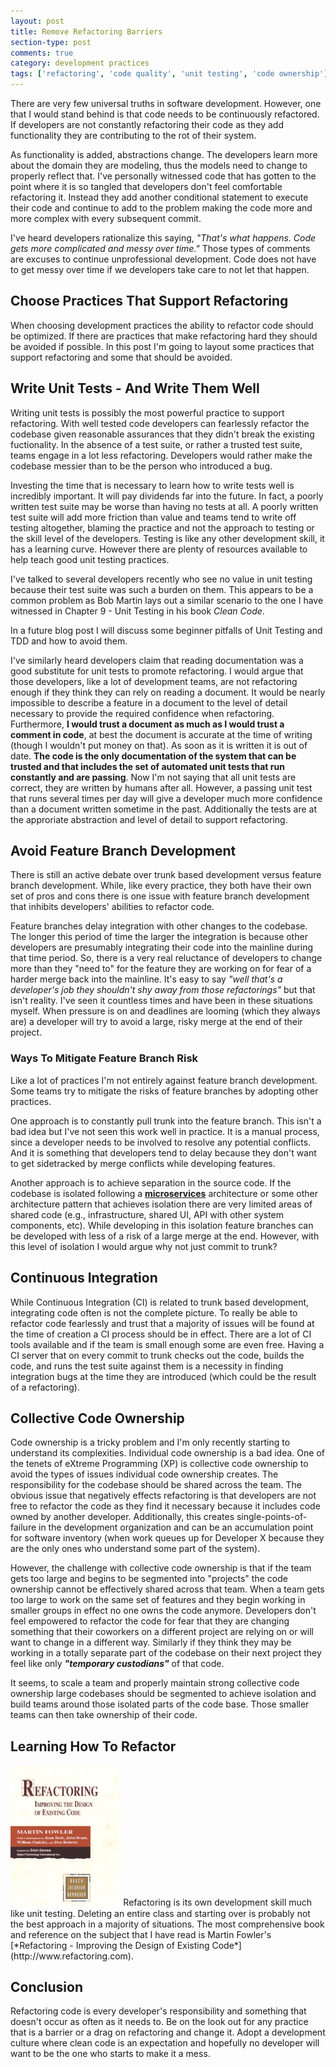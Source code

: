 ```yaml
---
layout: post
title: Remove Refactoring Barriers
section-type: post
comments: true
category: development practices
tags: ['refactoring', 'code quality', 'unit testing', 'code ownership']
---
```

There are very few universal truths in software development. However, one that I would stand behind is that code needs to be continuously refactored. If developers are not constantly refactoring their code as they add functionality they are contributing to the rot of their system. 

As functionality is added, abstractions change. The developers learn more about the domain they are modeling, thus the models need to change to properly reflect that. I've personally witnessed code that has gotten to the point where it is so tangled that developers don't feel comfortable refactoring it. Instead they add another conditional statement to execute their code and continue to add to the problem making the code more and more complex with every subsequent commit. 
<!--more-->

I've heard developers rationalize this saying, _"That's what happens. Code gets more complicated and messy over time."_ Those types of comments are excuses to continue unprofessional development. Code does not have to get messy over time if we developers take care to not let that happen.

## Choose Practices That Support Refactoring
When choosing development practices the ability to refactor code should be optimized. If there are practices that make refactoring hard they should be avoided if possible. In this post I'm going to layout some practices that support refactoring and some that should be avoided.

## Write Unit Tests - And Write Them Well
Writing unit tests is possibly the most powerful practice to support refactoring. With well tested code developers can fearlessly refactor the codebase given reasonable assurances that they didn't break the existing fuctionality. In the absence of a test suite, or rather a trusted test suite, teams engage in a lot less refactoring. Developers would rather make the codebase messier than to be the person who introduced a bug.

Investing the time that is necessary to learn how to write tests well is incredibly important. It will pay dividends far into the future. In fact, a poorly written test suite may be worse than having no tests at all. A poorly written test suite will add more friction than value and teams tend to write off testing altogether, blaming the practice and not the approach to testing or the skill level of the developers. Testing is like any other development skill, it has a learning curve.  However there are plenty of resources available to help teach good unit testing practices.
  
I've talked to several developers recently who see no value in unit testing because their test suite was such a burden on them. This appears to be a common problem as Bob Martin lays out a similar scenario to the one I have witnessed in Chapter 9 - Unit Testing in his book _Clean Code_. 

In a future  blog post I will discuss some beginner pitfalls of Unit Testing and TDD and how to avoid them. 

I've similarly heard developers claim that reading documentation was a good substitute for unit tests to promote refactoring. I would argue that those developers, like a lot of development teams, are not refactoring enough if they think they can rely on reading a document. It would be nearly impossible to describe a feature in a document to the level of detail necessary to provide the required confidence when refactoring. Furthermore, **I would trust a document as much as I would trust a comment in code**, at best the document is accurate at the time of writing (though I wouldn't put money on that). As soon as it is written it is out of date. **The code is the only documentation of the system that can be trusted and that includes the set of automated unit tests that run constantly and are passing**. Now I'm not saying that all unit tests are correct, they are written by humans after all.  However, a passing unit test that runs several times per day will give a developer much more confidence than a document written sometime in the past. Additionally the tests are at the approriate abstraction and level of detail to support refactoring.


## Avoid Feature Branch Development
There is still an active debate over trunk based development versus feature branch development. While, like every practice, they both have their own set of pros and cons there is one issue with feature branch development that inhibits developers' abilities to refactor code.  

Feature branches delay integration with other changes to the codebase. The longer this period of time the larger the integration is because other developers are presumably integrating their code into the mainline during that time period.  So, there is a very real reluctance of developers to change more than they "need to" for the feature they are working on for fear of a harder merge back into the mainline. It's easy to say *"well that's a developer's job they shouldn't shy away from those refactorings"* but that isn't reality. I've seen it countless times and have been in these situations myself.  When pressure is on and deadlines are looming (which they always are) a developer will try to avoid a large, risky merge at the end of their project. 

### Ways To Mitigate Feature Branch Risk
Like a lot of practices I'm not entirely against feature branch development. Some teams try to mitigate the risks of feature branches by adopting other practices.

One approach is to constantly pull trunk into the feature branch. This isn't a bad idea but I've not seen this work well in practice. It is a manual process, since a developer needs to be involved to resolve any potential conflicts. And it is something that developers tend to delay because they don't want to get sidetracked by merge conflicts while developing features.

Another approach is to achieve separation in the source code. If the codebase is isolated following a [**microservices**](http://martinfowler.com/articles/microservices.html "microservices") architecture or some other architecture pattern that achieves isolation there are very limited areas of shared code (e.g., infrastructure, shared UI, API with other system components, etc). While developing in this isolation feature branches can be developed with less of a risk of a large merge at the end. However, with this level of isolation I would argue why not just commit to trunk?

## Continuous Integration
While Continuous Integration (CI) is related to trunk based development, integrating code often is not the complete picture. To really be able to refactor code fearlessly and trust that a majority of issues will be found at the time of creation a CI process should be in effect. There are a lot of CI tools available and if the team is small enough some are even free. Having a CI server that on every commit to trunk checks out the code, builds the code, and runs the test suite against them is a necessity in finding integration bugs at the time they are introduced (which could be the result of a refactoring). 

## Collective Code Ownership
Code ownership is a tricky problem and I'm only recently starting to understand its complexities. Individual code ownership is a bad idea. One of the tenets of eXtreme Programming (XP) is collective code ownership to avoid the types of issues individual code ownership creates. The responsibility for the codebase should be shared across the team. The obvious issue that negatively effects refactoring is that developers are not free to refactor the code as they find it necessary because it includes code owned by another developer. Additionally, this creates single-points-of-failure in the development organization and can be an accumulation point for software inventory (when work queues up for Developer X because they are the only ones who understand some part of the system). 

However, the challenge with collective code ownership is that if the team gets too large and begins to be segmented into "projects" the code ownership cannot be effectively shared across that team. When a team gets too large to work on the same set of features and they begin working in smaller groups in effect no one owns the code anymore. Developers don't feel empowered to refactor the code for fear that they are changing something that their coworkers on a different project are relying on or will want to change in a different way. Similarly if they think they may be working in a totally separate part of the codebase on their next project they feel like only _**"temporary custodians"**_ of that code.

It seems, to scale a team and properly maintain strong collective code ownership large codebases should be segmented to achieve isolation and build teams around those isolated parts of the code base. Those smaller teams can then take ownership of their code. 

## Learning How To Refactor
<img src='/img/refactoringBook.jpg' width='35%' height='35%' class='img-responsive'/>
Refactoring is its own development skill much like unit testing. Deleting an entire class and starting over is probably not the best approach in a majority of situations. The most comprehensive book and reference on the subject that I have read is Martin Fowler's [*Refactoring - Improving the Design of Existing Code*](http://www.refactoring.com).


## Conclusion
Refactoring code is every developer's responsibility and something that doesn't occur as often as it needs to. Be on the look out for any practice that is a barrier or a drag on refactoring and change it. Adopt a development culture where clean code is an expectation and hopefully no developer will want to be the one who starts to make it a mess.
